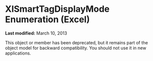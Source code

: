 
# XlSmartTagDisplayMode Enumeration (Excel)

 **Last modified:** March 10, 2013

This object or member has been deprecated, but it remains part of the object model for backward compatibility. You should not use it in new applications.
